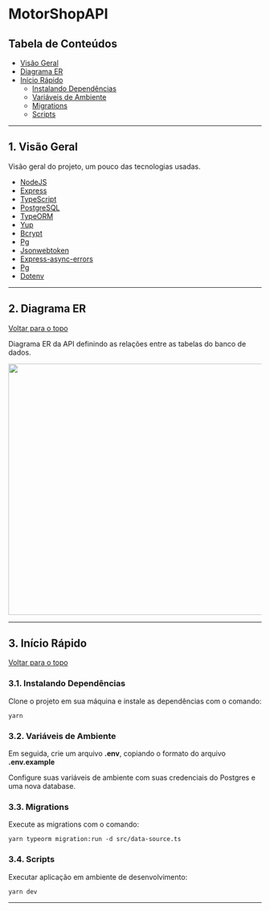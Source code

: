 # MotorShopAPI


## Tabela de Conteúdos

- [Visão Geral](#1-visão-geral)
- [Diagrama ER](#2-diagrama-er)
- [Início Rápido](#3-início-rápido)
    - [Instalando Dependências](#31-instalando-dependências)
    - [Variáveis de Ambiente](#32-variáveis-de-ambiente)
    - [Migrations](#33-migrations)
    - [Scripts](#34-scripts)
---

## 1. Visão Geral

Visão geral do projeto, um pouco das tecnologias usadas.

- [NodeJS](https://nodejs.org/en/)
- [Express](https://expressjs.com/pt-br/)
- [TypeScript](https://www.typescriptlang.org/)
- [PostgreSQL](https://www.postgresql.org/)
- [TypeORM](https://typeorm.io/)
- [Yup](https://www.npmjs.com/package/yup)
- [Bcrypt](https://www.npmjs.com/package/bcrypt)
- [Pg](https://www.npmjs.com/package/pg)
- [Jsonwebtoken](https://www.npmjs.com/package/jsonwebtoken)
- [Express-async-errors](https://www.npmjs.com/package/express-async-errors)
- [Pg](https://www.npmjs.com/package/pg)
- [Dotenv](https://www.npmjs.com/package/dotenv)

---

## 2. Diagrama ER
[ Voltar para o topo ](#tabela-de-conteúdos)

Diagrama ER da API definindo as relações entre as tabelas do banco de dados.

<p align="center">
   <img src="https://user-images.githubusercontent.com/106447484/230074302-02481052-1565-407f-83a5-f0ce51823080.png"  width="900" height="500"/>
</p>

---

## 3. Início Rápido
[ Voltar para o topo ](#tabela-de-conteúdos)


### 3.1. Instalando Dependências

Clone o projeto em sua máquina e instale as dependências com o comando:

```shell
yarn
```

### 3.2. Variáveis de Ambiente

Em seguida, crie um arquivo **.env**, copiando o formato do arquivo **.env.example**

Configure suas variáveis de ambiente com suas credenciais do Postgres e uma nova database.

### 3.3. Migrations

Execute as migrations com o comando:

```
yarn typeorm migration:run -d src/data-source.ts
```

### 3.4. Scripts

Executar aplicação em ambiente de desenvolvimento:

```
yarn dev
```

---
